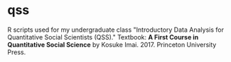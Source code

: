 # qss

R scripts used for my undergraduate class "Introductory Data Analysis for Quantitative Social Scientists (QSS)."
Textbook: <b>A First Course in Quantitative Social Science</b> by Kosuke Imai. 2017. Princeton University Press.
